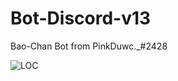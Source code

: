 # Bot-Discord-v13
Bao-Chan Bot from PinkDuwc._#2428

![LOC](https://tokei.rs/b1/github/hongduc-code-dao/Bot-Discord-v13?category=code)
